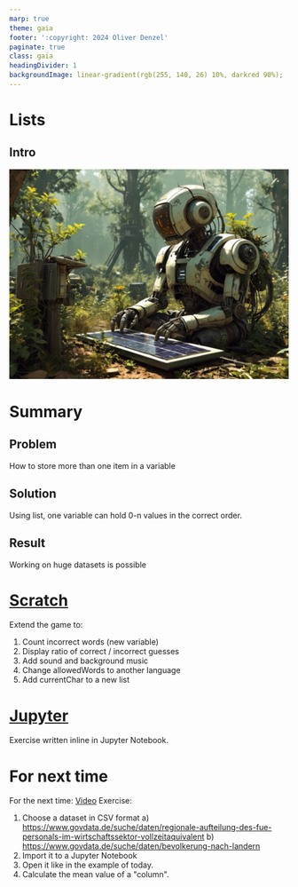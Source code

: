```yaml
---
marp: true
theme: gaia
footer: ':copyright: 2024 Oliver Denzel'
paginate: true
class: gaia
headingDivider: 1
backgroundImage: linear-gradient(rgb(255, 140, 26) 10%, darkred 90%);
---
```

<!-- _paginate: skip -->
<!-- _class: gaia lead -->
# Lists
## Intro
![bg left:40%](../img/robot9.jpg)
# Summary
## Problem
How to store more than one item in a variable
## Solution
Using list, one variable can hold 0-n values in the correct order.
## Result
Working on huge datasets is possible

# [Scratch](https://scratch.mit.edu/projects/403204071/)
Extend the game to:
1. Count incorrect words (new variable)
2. Display ratio of correct / incorrect guesses
3. Add sound and background music
4. Change allowedWords to another language
5. Add currentChar to a new list

# [Jupyter](https://mybinder.org/v2/gh/OliverDenzelHFU/Programming/main?filepath=6-Lists%2FLists.ipynb)

Exercise written inline in Jupyter Notebook.

# For next time
For the next time:
[Video](https://www.youtube.com/watch?v=rJzjDszODTI)
Exercise: 
1. Choose a dataset in CSV format
a) https://www.govdata.de/suche/daten/regionale-aufteilung-des-fue-personals-im-wirtschaftssektor-vollzeitaquivalent
b) https://www.govdata.de/suche/daten/bevolkerung-nach-landern
2. Import it to a Jupyter Notebook
3. Open it like in the example of today.
4. Calculate the mean value of a "column".
